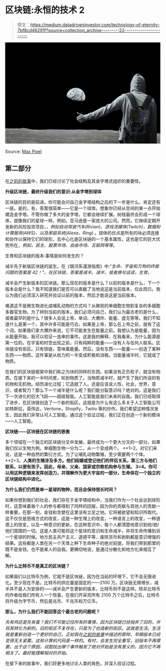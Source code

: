 # 区块链:永恒的技术 2

> 原文：<https://medium.datadriveninvestor.com/technology-of-eternity-7bf8cd46291f?source=collection_archive---------22----------------------->

![](img/44164a72b0543b1a0166f0bc30ec3e22.png)

Source: [Max Pixel](https://www.maxpixel.net/Hitchhiker-Moon-Travel-Hitchhiking-Wanderer-Space-4757312)

## 第二部分

在[之前的故事](https://medium.com/the-innovation/technology-of-eternity-abe3e7a47ae6)中，我们已经讨论了社会结构及其金字塔式组织的重要性。

**升级区块链，最终升级我们的意识:从金字塔到球体**

区块链的目的是前进。你可能会问自己金字塔结构之后的下一步是什么。肯定还有一层。是的，有，答案很简单——它是一个球体。想象你已经从空间的某一点开始建造金字塔。不管你做了多大的金字塔，它都会继续扩展。树枝最终会形成一个球体，就像我们的星球一样。例如，亚马逊是一家庞大的公司。然而，它继续定期开发新的风险投资项目，*，例如自动驾驶汽车(Rivian)，游戏流媒体(Twitch)，数据和计算服务(AWS)，以及家庭系统(Alexa，Ring)* 。球体的优点是所有的块必须连接和协作以保持它们的球形。去中心化是区块链的一个基本属性，这也是它的巨大优势所在，*例如，民主、股票市场、自由市场、互联网等等*。

生育和区块链的版本:事情是如何发生的？

减半先于新版区块链的诞生。在《银河系漫游指南》中:“*生命、宇宙和万物的终极问题的答案是 42！”。在区块链，答案是减半。减半，或者换句话说，生育。*

减半会产生新版本的区块链。那么现在的版本是什么？以前的版本是什么，下一个版本会是什么？我不知道我们是否可以直截了当地说这是当前版本，仅此而已。我认为我们必须深入研究并验证以前的版本，然后才能说这是当前版本。

难道这不是微生物进化成哺乳动物的方式吗？从微观的单细胞生物到复杂的多细胞多器官生物。为了辨别当前的版本，我们必须问自己，我们认为最古老的是什么，或者最早的是什么？很多人会说上帝、单词、大爆炸、能量、虚无等等。我们不知道什么是第一个，其中许多可能是巧合。如果是上帝，那么在上帝之前，就有了这个词。如果我们拿大爆炸来说，它不可能发生在能量之前。我想认为是能量，因为从能量开始，我可以验证一连串的事件。这是我的解释，在我看来，为什么能源是第一位的。在宇宙和时空出现之前，只有纯粹的能量——没有人与任何人联系。区块链没有街区。只有锁链，意味着能量。然后，没有东西——能量——创造了某种东西——物质。这件事是从权力的一半变成积极和消极。当能量减半时，它就成了物质。

在我们的区块链框架中我们称之为块的同样的东西。如果没有正负粒子，就没有物质。在接下来的一半时间里，轮到物质了。当物质减半时，就产生了我们所说的有机物和无机物。经历进化过程；它造就了人。还是应该说人性，社会，世界，意识，或者智力？那么下一个减半是什么呢？我们能分裂意识吗？绝对的。这是我们下一次进化的巨大飞跃——超级智能。人工智能是我们未来的自我。我们已经取得了进步，在区块链创造了一个新的街区。这就是为什么有这么多关于人工智能公司如特斯拉，英伟达，Veritone，Shopify，Twilio 等的炒作。我们希望这种情况发生，因此我们非常认可人工智能。通过这个验证过程，我们正在创造一个新的模块——人工智能。

**区块链——区块链在区块链的嵌套**

多个领域在一个独立的区块链分叉中发展，最终成为一个更大分叉的一部分。如果我们仅以生物为例。单细胞生物一分为二，从一个变成两个。 **1=2。对它们来说，这是一种自然的繁衍方式。为了让哺乳动物繁殖，至少需要两个个体。 **2=3。**人类的生殖涉及多方。他们结婚或登记他们的伴侣关系，第三方与他们联系，以便有孩子。因此，母亲、父亲、国家或宗教机构参与生殖。 **3=4。你可以用这种逻辑来发挥创造力，并理解作为更大宇宙的一部分，生命体在一个独立的区块链结构中进化。****

**为什么我们仍然是单一星球的物种，而且会保持很长时间？**

如果你想到我们的社会，我们存在于金字塔结构中，当我们作为一个社会达到球形时，这意味着每个人的参与都得到了同样的回报，因为你的贡献与其他人的贡献一样重要。在那一刻，金钱和贪婪在这里没有立足之地。它将被欲望和知识所取代。这不仅仅是思维方式的改变，这是一种生理上的改变，一种语言上的改变，一种道德上的改变，以及一种意识的更新，在这种意识中，每个人都清楚地意识到他/她/他们周围的一切。这是人类可能将这个星球的意识和生命减半，并将生命传播到另一个星球的时候。地方民主共产主义、道德平等、废除货币和剥削都是意识增强的结果。这些都是人类在另一个天体上种下生命种子的绝对前提。将我们带到那里的既不是金钱，也不是某人的自我。更确切地说，是通过分散化和地方化来相互了解。

**为什么比特币不是真正的区块链？**

如果我们以比特币为例，它就不是区块链，因为在当前的环境下，它不会无限进化。至少现在不是。比特币的供应量是固定的——2100 万。区块链无限增长，减半并不是人为安排的——减半会产生更新的版本，比特币则不是这样。除非比特币的作者给我们所有人一个惊喜，在我们开采完所有 2100 万个比特币之后，比特币将升级为字节币，然后是兆币、千兆币和万亿币。

**那么，为什么我们不能回答这个最古老的问题呢？**

*先有鸡还是先有蛋？我们不可能记住所有的事情，因为区块链已经抛弃了旧的，并将其转化为新的。旧的街区不复存在，只是为了创造新的街区。这就是生活。生活就是重新创造一个更好的自己，正如我在[之前的故事](https://medium.com/the-innovation/technology-of-eternity-abe3e7a47ae6)中描述的那样。早期版本已经变得无关紧要。这和计算机代码是一样的。有时，会发生完全重写，旧版本不再需要。出于这个原因，试图找出哪个事件触发了绝对开始是没有意义的，因为它不再相关了。最好能理解相对的开始。*

在接下来的故事中，我们将更多地讨论人类的角色，并深入验证过程。